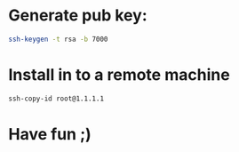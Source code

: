# Generate pub key:
```bash
ssh-keygen -t rsa -b 7000
```
# Install in to a remote machine
```bash
ssh-copy-id root@1.1.1.1
```
# Have fun ;)
